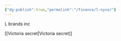 ```yaml
---
{"dg-publish":true,"permalink":"/finance/l-nyse/"}
---
```


L brands inc

[[Victoria secret\|Victoria secret]]